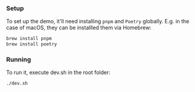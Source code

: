 ### Setup

To set up the demo, it'll need installing `pnpm` and `Poetry` globally.
E.g. in the case of macOS, they can be installled them via Homebrew:

```bash
brew install pnpm
brew install poetry
```

### Running

To run it, execute dev.sh in the root folder:

```bash
./dev.sh
```

